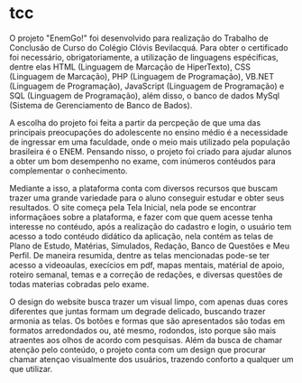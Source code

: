 # tcc

O projeto "EnemGo!" foi desenvolvido para realização do Trabalho de Conclusão de Curso do Colégio Clóvis Bevilacquá. Para obter o certificado foi necessário, obrigatoriamente, a utilização de linguagens espécificas, dentre elas HTML (Linguagem de Marcação de HiperTexto), CSS (Linguagem de Marcação), PHP (Linguagem de Programação),  VB.NET (Linguagem de Programação), JavaScript (Linguagem de Programação) e SQL (Linguagem de Programação), além disso, o banco de  dados MySql (Sistema de Gerenciamento de Banco de Bados).

A escolha do projeto foi feita a partir da percpeção de que uma das principais preocupações do adolescente no ensino médio é a necessidade de ingressar em uma faculdade, onde o meio mais utilizado pela população brasileira é o ENEM. Pensando nisso, o projeto foi criado para ajudar alunos a obter um bom desempenho no exame, com inúmeros contéudos para complementar o conhecimento.

Mediante a isso, a plataforma conta com diversos recursos que buscam trazer uma grande variedade para o aluno conseguir estudar e obter seus resultados. O site começa pela Tela Inicial, nela pode se encontrar informaçãoes sobre a plataforma, e fazer com que quem acesse tenha interesse no contéudo, após a realização do cadastro e login, o usuário tem  acesso a todo contéudo didático da aplicação, nela contém as telas de Plano de Estudo, Matérias, Simulados, Redação, Banco de Questões e Meu Perfil.
De maneira resumida, dentre as telas mencionadas pode-se ter acesso a videoaulas, execícios em pdf, mapas mentais, matérial de apoio, roteiro semanal, temas e a correção de redações, e diversas questões de todas materias cobradas pelo exame.

O design do website busca trazer um visual limpo, com apenas duas cores diferentes que juntas formam um degrade delicado, buscando trazer armonia as telas. Os botões e formas que são apresentados são todas em formatos arredondados ou, até mesmo, rodondos, isto porque são mais atraentes aos olhos de acordo com pesquisas. Além da busca de chamar atenção pelo conteúdo, o projeto conta com um design que procurar chamar atençao visualmente dos usuários, trazendo conforto a qualquer um que utilizar.
